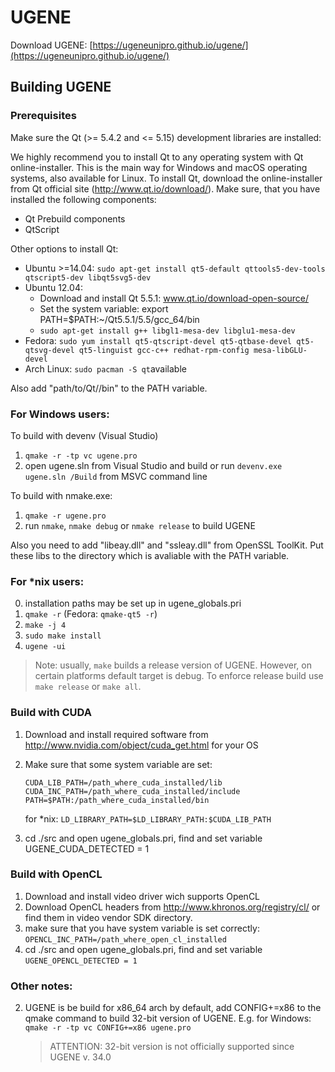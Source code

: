 # UGENE
Download UGENE: [https://ugeneunipro.github.io/ugene/](https://ugeneunipro.github.io/ugene/)

## Building UGENE

### Prerequisites

Make sure the Qt (>= 5.4.2 and <= 5.15) development libraries are installed:

We highly recommend you to install Qt to any operating system with Qt online-installer. This is the main way for Windows and macOS operating systems, also available  for Linux. To install Qt, download the online-installer from Qt official site (http://www.qt.io/download/). Make sure, that you have installed the following components:
* Qt Prebuild components
* QtScript

Other options to install Qt:
* Ubuntu >=14.04: `sudo apt-get install qt5-default qttools5-dev-tools qtscript5-dev libqt5svg5-dev`
* Ubuntu 12.04:
    * Download and install Qt 5.5.1: www.qt.io/download-open-source/
    * Set the system variable: export PATH=$PATH:~/Qt5.5.1/5.5/gcc_64/bin
    * `sudo apt-get install g++ libgl1-mesa-dev libglu1-mesa-dev`
* Fedora:       `sudo yum install qt5-qtscript-devel qt5-qtbase-devel qt5-qtsvg-devel qt5-linguist gcc-c++ redhat-rpm-config mesa-libGLU-devel`
* Arch Linux:   `sudo pacman -S qt`available

Also add "path/to/Qt/<component>/bin" to the PATH variable.

### For Windows users:

To build with devenv (Visual Studio)

1. `qmake -r -tp vc ugene.pro`
2. open ugene.sln from Visual Studio and build or run `devenv.exe ugene.sln /Build` from MSVC command line

To build with nmake.exe:

1. `qmake -r ugene.pro`
2. run `nmake`, `nmake debug` or `nmake release` to build UGENE

Also you need to add "libeay.dll" and "ssleay.dll" from OpenSSL ToolKit. Put these libs to the directory which is avaliable with the PATH variable.

### For *nix users:

0. installation paths may be set up in ugene_globals.pri
1. `qmake -r` (Fedora: `qmake-qt5 -r`)
2. `make -j 4`
3. `sudo make install`
4. `ugene -ui`

> Note: usually, `make` builds a release version of UGENE.
   However, on certain platforms default target is debug.
   To enforce release build use `make release` or `make all`.

### Build with CUDA

1. Download and install required software from http://www.nvidia.com/object/cuda_get.html for your OS
2. Make sure that some system variable are set:
   ```
   CUDA_LIB_PATH=/path_where_cuda_installed/lib
   CUDA_INC_PATH=/path_where_cuda_installed/include
   PATH=$PATH:/path_where_cuda_installed/bin
   ```

   for *nix: `LD_LIBRARY_PATH=$LD_LIBRARY_PATH:$CUDA_LIB_PATH`

3. cd ./src and open ugene_globals.pri, find and set variable UGENE_CUDA_DETECTED = 1

### Build with OpenCL

1. Download and install video driver wich supports OpenCL
2. Download OpenCL headers from http://www.khronos.org/registry/cl/
   or find them in video vendor SDK directory.
3. make sure that you have system variable is set correctly:
          `OPENCL_INC_PATH=/path_where_open_cl_installed`
4. cd ./src and open ugene_globals.pri, find and set variable `UGENE_OPENCL_DETECTED = 1`

### Other notes:
 2) UGENE is be build for x86_64 arch by default, add CONFIG+=x86 to the qmake command to build 32-bit version of UGENE.
    E.g. for Windows:
    `qmake -r -tp vc CONFIG+=x86 ugene.pro`
    > ATTENTION: 32-bit version is not officially supported since UGENE v. 34.0
